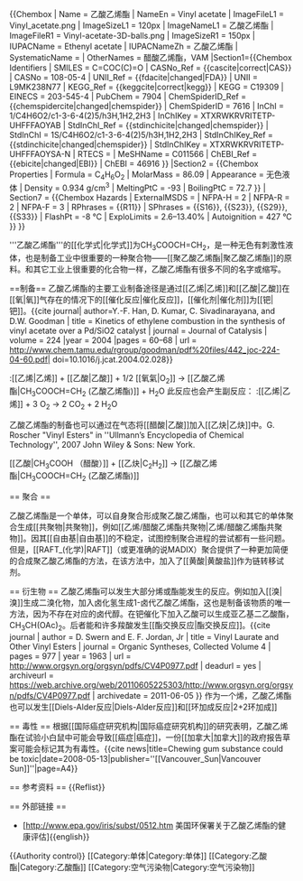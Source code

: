 {{Chembox
| Name = 乙酸乙烯酯
| NameEn = Vinyl acetate
|   ImageFileL1 = Vinyl_acetate.png
|   ImageSizeL1 = 120px 
|   ImageNameL1 = 乙酸乙烯酯
|   ImageFileR1 = Vinyl-acetate-3D-balls.png
|   ImageSizeR1 = 150px
| IUPACName = Ethenyl acetate
| IUPACNameZh = 乙酸乙烯酯
| SystematicName = 
| OtherNames = 醋酸乙烯酯，VAM
|Section1={{Chembox Identifiers
| SMILES = C=COC(C)=O
| CASNo_Ref = {{cascite|correct|CAS}}
| CASNo = 108-05-4
| UNII_Ref = {{fdacite|changed|FDA}}
| UNII = L9MK238N77
| KEGG_Ref = {{keggcite|correct|kegg}}
| KEGG = C19309
| EINECS = 203-545-4
| PubChem = 7904
| ChemSpiderID_Ref = {{chemspidercite|changed|chemspider}}
| ChemSpiderID = 7616
| InChI = 1/C4H6O2/c1-3-6-4(2)5/h3H,1H2,2H3
| InChIKey = XTXRWKRVRITETP-UHFFFAOYAB
| StdInChI_Ref = {{stdinchicite|changed|chemspider}}
| StdInChI = 1S/C4H6O2/c1-3-6-4(2)5/h3H,1H2,2H3
| StdInChIKey_Ref = {{stdinchicite|changed|chemspider}}
| StdInChIKey = XTXRWKRVRITETP-UHFFFAOYSA-N
| RTECS = 
| MeSHName = C011566
| ChEBI_Ref = {{ebicite|changed|EBI}}
| ChEBI = 46916
}}
|Section2 = {{Chembox Properties
|   Formula = C<sub>4</sub>H<sub>6</sub>O<sub>2</sub>
|   MolarMass = 86.09
|   Appearance = 无色液体
|   Density = 0.934 g/cm<sup>3</sup>
|   MeltingPtC = -93 
|   BoilingPtC = 72.7
  }}
| Section7 = {{Chembox Hazards
|   ExternalMSDS =
|   NFPA-H = 2
|   NFPA-R = 2
|   NFPA-F = 3
|   RPhrases = {{R11}}
|   SPhrases = {{S16}}, {{S23}}, {{S29}}, {{S33}}
|   FlashPt = -8 °C
|   ExploLimits = 2.6–13.40%
|   Autoignition = 427 °C
  }}
}}

'''乙酸乙烯酯'''的[[化学式|化学式]]为CH<sub>3</sub>COOCH=CH<sub>2</sub>，是一种无色有刺激性液体，也是制备工业中很重要的一种聚合物——[[聚乙酸乙烯酯|聚乙酸乙烯酯]]的原料。和其它工业上很重要的化合物一样，乙酸乙烯酯有很多不同的名字或缩写。

==制备==
乙酸乙烯酯的主要工业制备途径是通过[[乙烯|乙烯]]和[[乙酸|乙酸]]在[[氧|氧]]气存在的情况下的[[催化反应|催化反应]]，[[催化剂|催化剂]]为[[钯|钯]]。<ref>{{cite journal| author=Y.-F. Han, D. Kumar, C. Sivadinarayana, and D.W. Goodman | title = Kinetics of ethylene combustion in the synthesis of vinyl acetate over a Pd/SiO2 catalyst | journal = Journal of Catalysis | volume = 224 |year = 2004 |pages = 60–68 | url = http://www.chem.tamu.edu/rgroup/goodman/pdf%20files/442_joc-224-04-60.pdf| doi=10.1016/j.jcat.2004.02.028}}</ref>

:[[乙烯|乙烯]] + [[乙酸|乙酸]] + 1/2 [[氧氣|O<sub>2</sub>]] → [[乙酸乙烯酯|CH<sub>3</sub>COOCH=CH<sub>2</sub> (乙酸乙烯酯)]] + H<sub>2</sub>O
此反应也会产生副反应：
:[[乙烯|乙烯]] + 3 O<sub>2</sub> → 2 CO<sub>2</sub> + 2 H<sub>2</sub>O

乙酸乙烯酯的制备也可以通过在气态将[[醋酸|乙酸]]加入[[乙炔|乙炔]]中。<ref>G. Roscher "Vinyl Esters" in ''Ullmann’s Encyclopedia of Chemical Technology'', 2007 John Wiley & Sons: New York.</ref>

[[乙酸|CH<sub>3</sub>COOH （醋酸）]] + [[乙炔|C<sub>2</sub>H<sub>2</sub>]] → [[乙酸乙烯酯|CH<sub>3</sub>COOCH=CH<sub>2</sub> (乙酸乙烯酯)]]

== 聚合 ==

乙酸乙烯酯是一个单体，可以自身聚合形成聚乙酸乙烯酯，也可以和其它的单体聚合生成[[共聚物|共聚物]]，例如[[乙烯/醋酸乙烯酯共聚物|乙烯/醋酸乙烯酯共聚物]]。因其[[自由基|自由基]]的不稳定，试图控制聚合进程的尝试都有一些问题。但是，[[RAFT_(化学)|RAFT]]（或更准确的说MADIX）聚合提供了一种更加简便的合成聚乙酸乙烯酯的方法，在该方法中，加入了[[黄酸|黄酸盐]]作为链转移试剂。

== 衍生物 ==
乙酸乙烯酯可以发生大部分烯或酯能发生的反应。例如加入[[溴|溴]]生成二溴化物，加入卤化氢生成1-卤代乙酸乙烯酯，这也是制备该物质的唯一方法，因为不存在对应的卤代醇。在钯催化下加入乙酸可以生成亚乙基二乙酸酯，CH<sub>3</sub>CH(OAc)<sub>2</sub>。后者能和许多羧酸发生[[酯交换反应|酯交换反应]]。<ref>{{cite journal | author = D. Swern and E. F. Jordan, Jr | title = Vinyl Laurate and Other Vinyl Esters | journal = Organic Syntheses, Collected Volume 4 | pages = 977 | year = 1963 | url = http://www.orgsyn.org/orgsyn/pdfs/CV4P0977.pdf | deadurl = yes | archiveurl = https://web.archive.org/web/20110605225303/http://www.orgsyn.org/orgsyn/pdfs/CV4P0977.pdf | archivedate = 2011-06-05 }}</ref> 作为一个烯，乙酸乙烯酯也可以发生[[Diels-Alder反应|Diels-Alder反应]]和[[环加成反应|2+2环加成]]

== 毒性 ==
根据[[国际癌症研究机构|国际癌症研究机构]]的研究表明，乙酸乙烯酯在试验小白鼠中可能会导致[[癌症|癌症]]，一份[[加拿大|加拿大]]的政府报告草案可能会标记其为有毒性。<ref name="possible Canadian ban">{{cite news|title=Chewing gum substance could be toxic|date=2008-05-13|publisher=''[[Vancouver_Sun|Vancouver Sun]]''|page=A4}}</ref>

== 参考资料 ==
{{Reflist}}

== 外部链接 ==
* [http://www.epa.gov/iris/subst/0512.htm  美国环保署关于乙酸乙烯酯的健康评估]{{english}}

{{Authority control}}
[[Category:单体|Category:单体]]
[[Category:乙酸酯|Category:乙酸酯]]
[[Category:空气污染物|Category:空气污染物]]